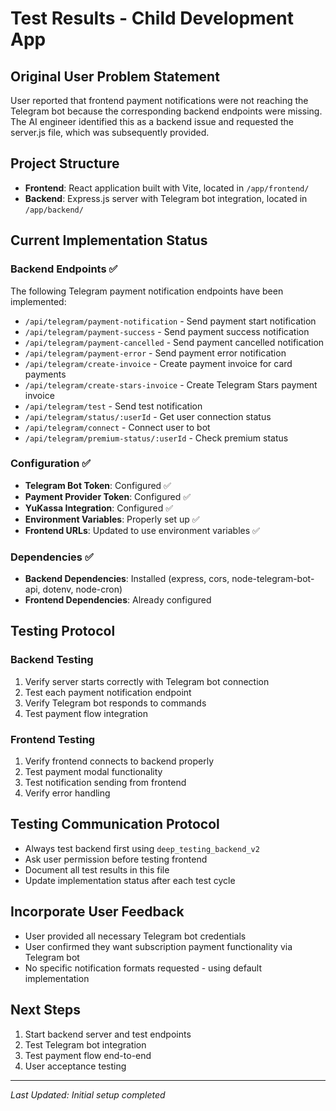 # Test Results - Child Development App

## Original User Problem Statement
User reported that frontend payment notifications were not reaching the Telegram bot because the corresponding backend endpoints were missing. The AI engineer identified this as a backend issue and requested the server.js file, which was subsequently provided.

## Project Structure
- **Frontend**: React application built with Vite, located in `/app/frontend/`
- **Backend**: Express.js server with Telegram bot integration, located in `/app/backend/`

## Current Implementation Status

### Backend Endpoints ✅
The following Telegram payment notification endpoints have been implemented:
- `/api/telegram/payment-notification` - Send payment start notification
- `/api/telegram/payment-success` - Send payment success notification  
- `/api/telegram/payment-cancelled` - Send payment cancelled notification
- `/api/telegram/payment-error` - Send payment error notification
- `/api/telegram/create-invoice` - Create payment invoice for card payments
- `/api/telegram/create-stars-invoice` - Create Telegram Stars payment invoice
- `/api/telegram/test` - Send test notification
- `/api/telegram/status/:userId` - Get user connection status
- `/api/telegram/connect` - Connect user to bot
- `/api/telegram/premium-status/:userId` - Check premium status

### Configuration ✅
- **Telegram Bot Token**: Configured ✅
- **Payment Provider Token**: Configured ✅ 
- **YuKassa Integration**: Configured ✅
- **Environment Variables**: Properly set up ✅
- **Frontend URLs**: Updated to use environment variables ✅

### Dependencies ✅
- **Backend Dependencies**: Installed (express, cors, node-telegram-bot-api, dotenv, node-cron)
- **Frontend Dependencies**: Already configured

## Testing Protocol

### Backend Testing
1. Verify server starts correctly with Telegram bot connection
2. Test each payment notification endpoint
3. Verify Telegram bot responds to commands
4. Test payment flow integration

### Frontend Testing  
1. Verify frontend connects to backend properly
2. Test payment modal functionality
3. Test notification sending from frontend
4. Verify error handling

## Testing Communication Protocol
- Always test backend first using `deep_testing_backend_v2`
- Ask user permission before testing frontend
- Document all test results in this file
- Update implementation status after each test cycle

## Incorporate User Feedback
- User provided all necessary Telegram bot credentials
- User confirmed they want subscription payment functionality via Telegram bot
- No specific notification formats requested - using default implementation

## Next Steps
1. Start backend server and test endpoints
2. Test Telegram bot integration
3. Test payment flow end-to-end
4. User acceptance testing

---
*Last Updated: Initial setup completed*